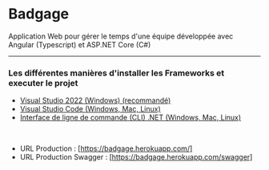 Badgage
=============
Application Web pour gérer le temps d'une équipe développée avec Angular (Typescript) et ASP.NET Core (C#)  

---
### Les différentes manières d'installer les Frameworks et executer le projet

- [Visual Studio 2022 (Windows) (recommandé)](https://github.com/huhulacolle/Badgage/blob/master/Docs/VSCode.md)
- [Visual Studio Code (Windows, Mac, Linux)](https://github.com/huhulacolle/Badgage/blob/master/Docs/VSCode.md)
- [Interface de ligne de commande (CLI) .NET (Windows, Mac, Linux)](https://github.com/huhulacolle/Badgage/blob/master/Docs/VSCode.md)

<br>

- URL Production : [https://badgage.herokuapp.com/]
- URL Production Swagger : [https://badgage.herokuapp.com/swagger]
